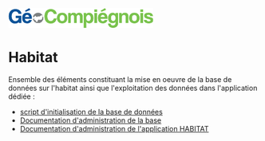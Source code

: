 ![picto](/doc/img/Logo_web-GeoCompiegnois.png)

# Habitat

Ensemble des éléments constituant la mise en oeuvre de la base de données sur l'habitat ainsi que l'exploitation des données dans l'application dédiée :
- [script d'initialisation de la base de données](sql/init_bd_hab.sql) 
- [Documentation d'administration de la base](doc/doc_admin_bd_hab.md)
- [Documentation d'administration de l'application HABITAT](doc/doc_admin_app_hab.md)
